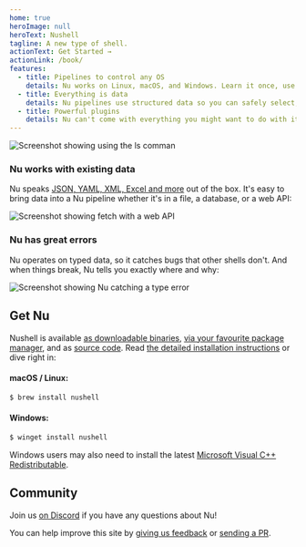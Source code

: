```yaml
---
home: true
heroImage: null
heroText: Nushell
tagline: A new type of shell.
actionText: Get Started →
actionLink: /book/
features:
  - title: Pipelines to control any OS
    details: Nu works on Linux, macOS, and Windows. Learn it once, use it anywhere.
  - title: Everything is data
    details: Nu pipelines use structured data so you can safely select, filter, and sort the same way every time. Stop parsing strings and start solving problems.
  - title: Powerful plugins
    details: Nu can't come with everything you might want to do with it, so you can extend it using a powerful plugin system.
---
```


<img src="/frontpage/ls-example.png" alt="Screenshot showing using the ls comman" class="hero"/>


### Nu works with existing data

Nu speaks [JSON, YAML, XML, Excel and more](/book/loading_data.html) out of the box. It's easy to bring data into a Nu pipeline whether it's in a file, a database, or a web API:

<img src="/frontpage/fetch-example.png" alt="Screenshot showing fetch with a web API" class="hero"/>

### Nu has great errors

Nu operates on typed data, so it catches bugs that other shells don't. And when things break, Nu tells you exactly where and why:

<img src="/frontpage/miette-example.png" alt="Screenshot showing Nu catching a type error" class="hero"/>

## Get Nu

Nushell is available [as downloadable binaries](https://github.com/nushell/nushell/releases), [via your favourite package manager](https://repology.org/project/nushell/versions), and as [source code](https://github.com/nushell/nushell). Read [the detailed installation instructions](/book/installation.html) or dive right in:

#### macOS / Linux:

```sh
$ brew install nushell
```

#### Windows:

```powershell
$ winget install nushell
```

Windows users may also need to install the latest [Microsoft Visual C++ Redistributable](https://docs.microsoft.com/cpp/windows/latest-supported-vc-redist).

## Community

Join us [on Discord](https://discord.gg/NtAbbGn) if you have any questions about Nu!

You can help improve this site by [giving us feedback](https://github.com/nushell/nushell.github.io/issues) or [sending a PR](https://github.com/nushell/nushell.github.io/pulls). 
